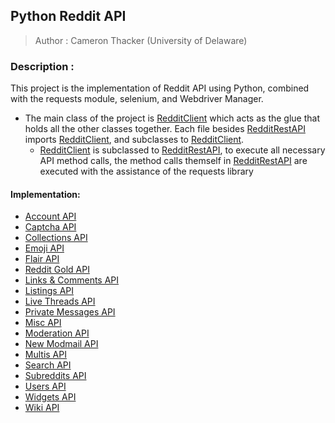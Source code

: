 ## Python Reddit API
> Author : Cameron Thacker (University of Delaware)

### Description :

This project is the implementation of Reddit API using Python, combined with the requests module, selenium, and Webdriver Manager.
- The main class of the project is [RedditClient](https://github.com/cthacker-udel/Python-Reddit-API/blob/master/RedditClient.py) which acts as the glue that holds all the other classes together. Each file besides [RedditRestAPI](https://github.com/cthacker-udel/Python-Reddit-API/blob/master/RedditRestAPI.py) imports [RedditClient](https://github.com/cthacker-udel/Python-Reddit-API/blob/master/RedditClient.py), and subclasses to [RedditClient](https://github.com/cthacker-udel/Python-Reddit-API/blob/master/RedditClient.py).
  - [RedditClient](https://github.com/cthacker-udel/Python-Reddit-API/blob/master/RedditClient.py) is subclassed to [RedditRestAPI](https://github.com/cthacker-udel/Python-Reddit-API/blob/master/RedditRestAPI.py), to execute all necessary API method calls, the method calls themself in [RedditRestAPI](https://github.com/cthacker-udel/Python-Reddit-API/blob/master/RedditRestAPI.py) are executed with the assistance of the requests library


#### Implementation:

- [Account API](https://www.reddit.com/dev/api#section_account)
- [Captcha API](https://www.reddit.com/dev/api#section_captcha)
- [Collections API](https://www.reddit.com/dev/api#section_collections)
- [Emoji API](https://www.reddit.com/dev/api#section_emoji)
- [Flair API](https://www.reddit.com/dev/api#section_flair)
- [Reddit Gold API](https://www.reddit.com/dev/api#section_gold)
- [Links & Comments API](https://www.reddit.com/dev/api#section_links_and_comments)
- [Listings API](https://www.reddit.com/dev/api#section_listings)
- [Live Threads API](https://www.reddit.com/dev/api#section_live)
- [Private Messages API](https://www.reddit.com/dev/api#section_messages)
- [Misc API](https://www.reddit.com/dev/api#section_misc)
- [Moderation API](https://www.reddit.com/dev/api#section_moderation)
- [New Modmail API](https://www.reddit.com/dev/api#section_modmail)
- [Multis API](https://www.reddit.com/dev/api#section_multis)
- [Search API](https://www.reddit.com/dev/api#section_search)
- [Subreddits API](https://www.reddit.com/dev/api#section_subreddits)
- [Users API](https://www.reddit.com/dev/api#section_users)
- [Widgets API](https://www.reddit.com/dev/api#section_widgets)
- [Wiki API](https://www.reddit.com/dev/api#section_wiki)
  
  
 
